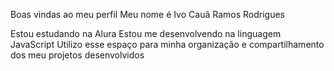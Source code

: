 Boas vindas ao meu perfil 
Meu nome é Ivo Cauã Ramos Rodrigues 

Estou estudando na Alura
Estou me desenvolvendo na linguagem JavaScript
Utilizo esse espaço para minha organização e compartilhamento dos meu projetos desenvolvidos

